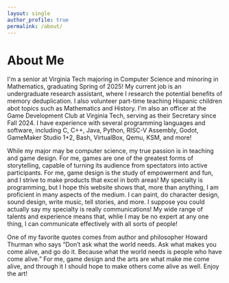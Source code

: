 ```yaml
---
layout: single
author_profile: true
permalink: /about/
---
```


# About Me
I'm a senior at Virginia Tech majoring in Computer Science and minoring in Mathematics, graduating Spring of 2025! My current job is an undergraduate research assistant, where I research the potential benefits of memory deduplication. I also volunteer part-time teaching Hispanic children abot topics such as Mathematics and History. I'm also an officer at the Game Development Club at Virginia Tech, serving as their Secretary since Fall 2024. I have experience with several programming languages and software, including C, C++, Java, Python, RISC-V Assembly, Godot, GameMaker Studio 1+2, Bash, VirtualBox, Qemu, KSM, and more!

While my major may be computer science, my true passion is in teaching and game design. For me, games are one of the greatest forms of storytelling, capable of turning its audience from spectators into active participants. For me, game design is the study of empowerment and fun, and I strive to make products that excel in both areas! My specialty is programming, but I hope this website shows that, more than anything, I am proficient in many aspects of the medium. I can paint, do character design, sound design, write music, tell stories, and more. I suppose you could actually say my specialty is really communications! My wide range of talents and experience means that, whlie I may be no expert at any one thing, I can communicate effectively with all sorts of people!

One of my favorite quotes comes from author and philosopher Howard Thurman who says “Don’t ask what the world needs. Ask what makes you come alive, and go do it. Because what the world needs is people who have come alive.” For me, game design and the arts are what make me come alive, and through it I should hope to make others come alive as well. Enjoy the art!
